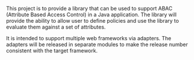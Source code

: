 This project is to provide a library that can be used to support ABAC (Attribute Based Access Control) in a Java 
application. The library will provide the ability to allow user to define policies and use the library to evaluate 
them against a set of attributes.

It is intended to support multiple web frameworks via adapters. The adapters will be released in separate modules to
make the release number consistent with the target framework.
